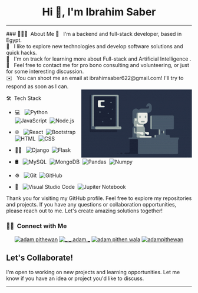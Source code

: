 <h1 align="center">Hi 👋, I'm Ibrahim Saber</h1>

<hr>
### 👨🏻‍💻 &nbsp;About Me
👋 &nbsp; I'm a backend and full-stack developer, based in Egypt. <br>
🤖 &nbsp; I like to explore new technologies and develop software solutions and quick hacks.<br>
🌱 &nbsp; I'm on track for learning more about Full-stack and Artificial Intelligence .<br>
💬 &nbsp; Feel free to contact me for pro bono consulting and volunteering, or just for some interesting discussion.<br>
✉️ &nbsp; You can shoot me an email at ibrahimsaber622@gmail.com! I'll try to respond as soon as I can.<br>
<!--📄 &nbsp;Please have a look at my [Résumé](https://www.ibra.com/resume.html) for more details about me. I'm open to feedback and suggestions!-->


<img alt="Night Coding" src="https://raw.githubusercontent.com/AVS1508/AVS1508/master/assets/Night-Coding.gif" align="right"/>

🛠 &nbsp;Tech Stack

- 💻 &nbsp;
    ![Python](https://img.shields.io/badge/-Python-05122A?style=flat&logo=python)&nbsp;
    ![JavaScript](https://img.shields.io/badge/-JavaScript-05122A?style=flat&logo=javascript)&nbsp;
    ![Node.js](https://img.shields.io/badge/-Node.js-05122A?style=flat&logo=node.js)
- 🌐 &nbsp;
    ![React](https://img.shields.io/badge/-React-05122A?style=flat&logo=react)&nbsp;
    ![Bootstrap](https://img.shields.io/badge/-Bootstrap-05122A?style=flat&logo=bootstrap&logoColor=563D7C)&nbsp;
    ![HTML](https://img.shields.io/badge/-HTML-05122A?style=flat&logo=HTML5)&nbsp;
    ![CSS](https://img.shields.io/badge/-CSS-05122A?style=flat&logo=CSS3&logoColor=1572B6)
- 👨‍💻 &nbsp;
    ![Django](https://img.shields.io/badge/-Django-05122A?style=flat&logo=django&logoColor=092E20)&nbsp;
    ![Flask](https://img.shields.io/badge/-Flask-05122A?style=flat&logo=flask)
- 🛢 &nbsp;
  ![MySQL](https://img.shields.io/badge/-MySQL-202020?style=plastic&logo=mysql&logoColor=33F703)&nbsp;
  ![MongoDB](https://img.shields.io/badge/-MongoDB-45FF4A?style=plastic&logo=mongodb&logoColor=0051FF)&nbsp;
  ![Pandas](https://img.shields.io/badge/-Pandas-FF9300?style=plastic&logo=pandas&logoColor=000000)&nbsp;
  ![Numpy](https://img.shields.io/badge/-Numpy-green?style=plastic&logo=numpy)

- ⚙️ &nbsp;
    ![Git](https://img.shields.io/badge/-Git-05122A?style=flat&logo=git)&nbsp;
    ![GitHub](https://img.shields.io/badge/-GitHub-05122A?style=flat&logo=github)

- 🔧 &nbsp;
  ![Visual Studio Code](https://img.shields.io/badge/-Visual%20Studio%20Code-45FF4A?style=plastic&logo=visual-studio-code&logoColor=0051FF)&nbsp;
  ![Jupiter Notebook](https://img.shields.io/badge/-Jupiter%20Notebook-FF9300?style=plastic&logo=jupiter-Notebook-&logoColor=000000)


Thank you for visiting my GitHub profile. Feel free to explore my repositories and projects. If you have any questions or collaboration opportunities, please reach out to me. Let's create amazing solutions together!

### 🤝🏻 &nbsp;Connect with Me

<p align="center">
<a href="https://www.linkedin.com/in/ibrahim1saber/" target="blank"> <img align="center"
      src ="https://raw.githubusercontent.com/rahuldkjain/github-profile-readme-generator/master/src/images/icons/Social/linked-in-alt.svg"
      alt ="adam pithewan" height="30" width="40" /></a>
<a href="https://www.instagram.com/ibrahimsabe.r/"><img align="center"
      src="https://raw.githubusercontent.com/rahuldkjain/github-profile-readme-generator/master/src/images/icons/Social/instagram.svg"
      alt="_._.adam._" height="30" width="40" /></a>
<a href="https://www.facebook.com/ibrahim1saber/"><img align="center"
      src="https://raw.githubusercontent.com/rahuldkjain/github-profile-readme-generator/master/src/images/icons/Social/facebook.svg"
      alt="adam pithen wala" height="30" width="40" /></a>
<a href="https://www.hackerrank.com/profile/ibrahimsaber622" target="blank"><img align="center"
      src="https://raw.githubusercontent.com/rahuldkjain/github-profile-readme-generator/master/src/images/icons/Social/hackerrank.svg"
      alt="adampithewan" height="30" width="40" /></a>
<!-- <a href="" target="blank"><img align="center"
      src="https://raw.githubusercontent.com/rahuldkjain/github-profile-readme-generator/master/src/images/icons/Social/twitter.svg"
      alt="adampithewan" height="30" width="40" /></a> -->
</p>


## Let's Collaborate!

I'm open to working on new projects and learning opportunities. Let me know if you have an idea or project you'd like to discuss.

---

<!--[![Top Langs](https://github-readme-stats.vercel.app/api/top-langs/?username=ibrahimsaber1&layout=compact)](https://github.com/anuraghazra/github-readme-stats)
[![Your Name's GitHub stats](https://github-readme-stats.vercel.app/api?username=ibrahimsaber1&show_icons=true&theme=radical)](https://github.com/anuraghazra/github-readme-stats)-->

